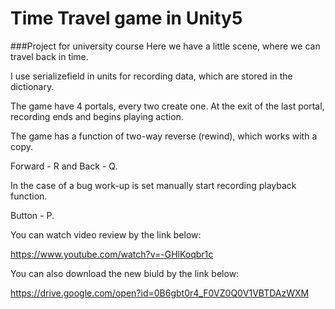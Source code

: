 # Time Travel game in Unity5

###Project for university course
Here we have a little scene, where we can travel back in time.

I use serializefield in units for recording data, which are stored in the dictionary.

The game have 4 portals, every two create one.
At the exit of the last portal, recording ends and begins playing action.

The game has a function of two-way reverse (rewind), which works with a copy. 

Forward - R and Back - Q.

In the case of a bug work-up is set manually start recording playback function. 

Button - P.


You can watch video review by the link below:

https://www.youtube.com/watch?v=-GHlKoqbr1c


You can also download the new biuld by the link below:

https://drive.google.com/open?id=0B6gbt0r4_F0VZ0Q0V1VBTDAzWXM
